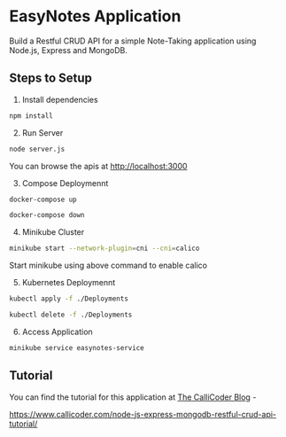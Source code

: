# EasyNotes Application

Build a Restful CRUD API for a simple Note-Taking application using Node.js, Express and MongoDB.

## Steps to Setup

1. Install dependencies

```bash
npm install
```

2. Run Server

```bash
node server.js
```
You can browse the apis at <http://localhost:3000>

3. Compose Deploymennt

```bash
docker-compose up

docker-compose down
```

4. Minikube Cluster

```bash
minikube start --network-plugin=cni --cni=calico
```
Start minikube using above command to enable calico

5. Kubernetes Deploymennt

```bash
kubectl apply -f ./Deployments

kubectl delete -f ./Deployments
```

6. Access Application

```bash
minikube service easynotes-service
```

## Tutorial
You can find the tutorial for this application at [The CalliCoder Blog](https://www.callicoder.com) - 

<https://www.callicoder.com/node-js-express-mongodb-restful-crud-api-tutorial/>